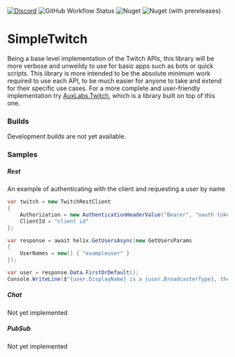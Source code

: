 [![Discord](https://discordapp.com/api/guilds/257698577894080512/widget.png)](https://discord.gg/yd8x2wM) ![GitHub Workflow Status](https://img.shields.io/github/workflow/status/AuxLabs/SimpleTwitch/Unit%20Testing?logo=github) ![Nuget](https://img.shields.io/nuget/v/AuxLabs.SimpleTwitch?logo=nuget) ![Nuget (with prereleases)](https://img.shields.io/nuget/vpre/AuxLabs.SimpleTwitch?logo=nuget)

# SimpleTwitch

Being a base level implementation of the Twitch APIs, this library will be more verbose and unweildy to use for basic apps such as bots or quick scripts. This library is more intended to be the absolute minimum work required to use each API, to be much easier for anyone to take and extend for their specific use cases. For a more complete and user-friendly implementation try [AuxLabs.Twitch](https://github.com/AuxLabs/Twitch), which is a library built on top of this one.

### Builds

Development builds are not yet available.

### Samples

##### Rest
An example of authenticating with the client and requesting a user by name
```csharp
var twitch = new TwitchRestClient
{
    Authorization = new AuthenticationHeaderValue("Bearer", "oauth token"),
    ClientId = "client id"
};

var response = await helix.GetUsersAsync(new GetUsersParams
{
    UserNames = new[] { "exampleuser" }
});

var user = response.Data.FirstOrDefault();
Console.WriteLine($"{user.DisplayName} is a {user.BroadcasterType}, their account was created on {user.CreatedAt}.");
```

##### Chat
Not yet implemented

##### PubSub
Not yet implemented
